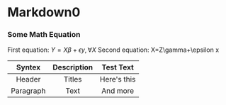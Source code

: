 # Markdown0
### Some Math Equation
First equation: $Y=X\beta+\epsilon y,\forall X$
Second equation: X=Z\gamma+\epsilon x

|Syntex   |Description |Test Text  |
|:-------:|:----------:|:---------:|
|Header   |Titles      |Here's this| 
|Paragraph|Text        |And more   | 
